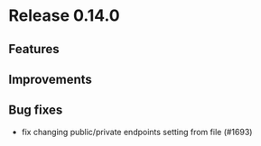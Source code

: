 # Release 0.14.0

## Features

## Improvements

## Bug fixes

- fix changing public/private endpoints setting from file (#1693)
